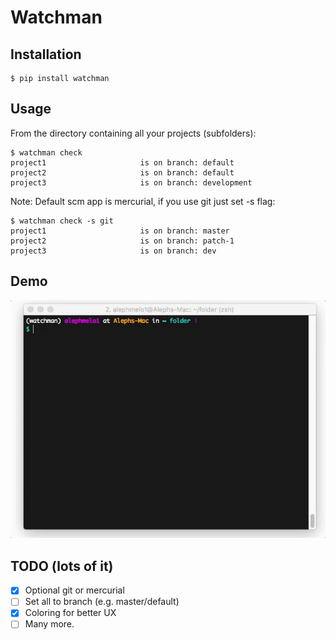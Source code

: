 # Watchman

## Installation
```
$ pip install watchman
```

## Usage
From the directory containing all your projects (subfolders):
```
$ watchman check
project1                     is on branch: default
project2                     is on branch: default
project3                     is on branch: development

```
Note: Default scm app is mercurial, if you use git just set -s flag:
```
$ watchman check -s git
project1                     is on branch: master
project2                     is on branch: patch-1
project3                     is on branch: dev
```

## Demo
![demo](assets/demo.gif)
## TODO (lots of it)
- [x] Optional git or mercurial
- [ ] Set all to <name> branch (e.g. master/default)
- [x] Coloring for better UX
- [ ] Many more.
